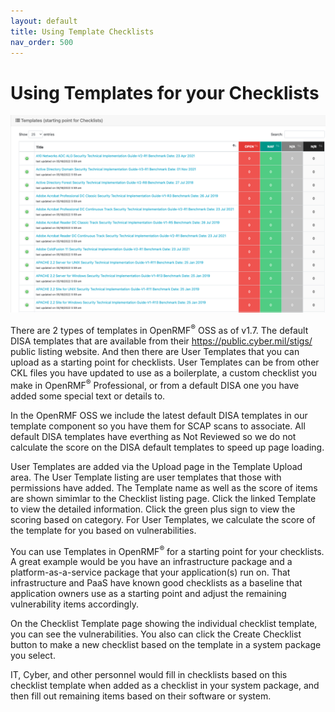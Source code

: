 ```yaml
---
layout: default
title: Using Template Checklists
nav_order: 500
---
```


# Using Templates for your Checklists

![OpenRMF Templates](./assets/templates.png)

There are 2 types of templates in OpenRMF<sup>&reg;</sup> OSS as of v1.7. The default DISA templates that are available from their https://public.cyber.mil/stigs/ public listing website. And then there are User Templates that you can upload as a starting point for checklists. User Templates can be from other CKL files you have updated to use as a boilerplate, a custom checklist you make in OpenRMF<sup>&reg;</sup> Professional, or from a default DISA one you have added some special text or details to. 

In the OpenRMF OSS we include the latest default DISA templates in our template component so you have them for SCAP scans to associate. All default DISA templates have everthing as Not Reviewed so we do not calculate the score on the DISA default templates to speed up page loading. 

User Templates are added via the Upload page in the Template Upload area. The User Template listing are user templates that those with permissions have added. The Template name as well as the score of items are shown simimlar to the Checklist listing page. Click the linked Template to view the detailed information. Click the green plus sign to view the scoring based on category. For User Templates, we calculate the score of the template for you based on vulnerabilities.

You can use Templates in OpenRMF<sup>&reg;</sup> for a starting point for your checklists. A great example would be you have an infrastructure package and a platform-as-a-service package that your application(s) run on. That infrastructure and PaaS have known good checklists as a baseline that application owners use as a starting point and adjust the remaining vulnerability items accordingly. 

On the Checklist Template page showing the individual checklist template, you can see the vulnerabilities. You also can click the Create Checklist button to make a new checklist based on the template in a system package you select. 

IT, Cyber, and other personnel would fill in checklists based on this checklist template when added as a checklist in your system package, and then fill out remaining items based on their software or system.